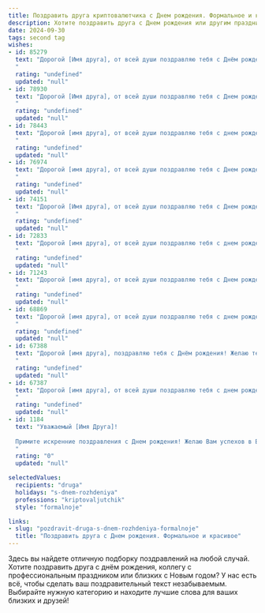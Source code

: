 ```yaml
---
title: Поздравить друга криптовалютчика c Днем рождения. Формальное и красивое
description: Хотите поздравить друга c Днем рождения или другим праздником? Наш ИИ создаст незабываемое поздравление, а вы обязательно выделитесь среди других.  
date: 2024-09-30
tags: second tag
wishes:
- id: 85279
  text: "Дорогой [Имя друга], от всей души поздравляю тебя с Днём рождения! Желаю тебе успехов в твоей интересной и перспективной карьере криптовалютчика, стабильности на волатильном рынке и реализации всех амбициозных планов.  Пусть удача сопутствует тебе во всех начинаниях, а жизнь будет наполнена радостью, благополучием и яркими моментами. Счастья, здоровья и всего самого наилучшего!
  "
  rating: "undefined"
  updated: "null"
- id: 78930
  text: "Дорогой [Имя друга], от всей души поздравляю тебя с Днем рождения! Желаю тебе новых  успехов в сфере криптовалют,  ярких  и стабильных  проектов,  а также  вдохновения  и  неиссякаемой  энергии  в  твоей  работе. Пусть  каждый  день  приносит  тебе  радость  и  новые  возможности!
  "
  rating: "undefined"
  updated: "null"
- id: 78443
  text: "Дорогой [имя друга], от всей души поздравляю тебя с днем рождения! Желаю тебе успехов в твоей непростой, но увлекательной сфере криптовалют, новых высот и ярких побед. Пусть каждый день будет наполнен вдохновением и уверенностью в завтрашнем дне. Счастья, здоровья и процветания!
  "
  rating: "undefined"
  updated: "null"
- id: 76974
  text: "Дорогой [имя друга], от всей души поздравляю тебя с Днем рождения! Желаю тебе успехов в твоей непростой, но увлекательной сфере криптовалют, пусть твои инвестиции всегда приносят плоды, а новые знания приходят легко и с легкостью.
  "
  rating: "undefined"
  updated: "null"
- id: 74151
  text: "Дорогой [Имя друга], от всей души поздравляю тебя с Днем рождения! Желаю тебе успехов в твоей непростой, но увлекательной сфере криптовалют, новых высот и  финансового благополучия. Пусть удача всегда сопутствует тебе в твоих проектах, а каждый день приносит яркие эмоции и достижения.
  "
  rating: "undefined"
  updated: "null"
- id: 72833
  text: "Дорогой [имя друга], от всей души поздравляю тебя с днем рождения! Желаю тебе, чтобы твоя работа криптовалютчиком приносила тебе не только финансовую прибыль, но и моральное удовлетворение, позволяя тебе  реализовать свой потенциал и  добиться новых вершин. Пусть удача сопутствует тебе во всех твоих начинаниях!
  "
  rating: "undefined"
  updated: "null"
- id: 71243
  text: "Дорогой [имя друга], от всей души поздравляю тебя с Днем рождения! Желаю тебе успехов в твоей работе криптовалютчика, пусть твой портфель стабильно растёт, а все сделки приносят прибыль. Здоровья, счастья и благополучия тебе и твоим близким!
  "
  rating: "undefined"
  updated: "null"
- id: 68869
  text: "Дорогой [имя друга], от всей души поздравляю тебя с днем рождения! Желаю тебе успехов в твоей непростой, но увлекательной сфере криптовалют, ярких побед и стабильных инвестиций. Пусть твоя работа приносит не только прибыль, но и удовлетворение. Счастья, здоровья и благополучия тебе!
  "
  rating: "undefined"
  updated: "null"
- id: 67388
  text: "Дорогой [имя друга], поздравляю тебя с Днём рождения! Желаю тебе успехов в твоей увлекательной профессии криптовалютчика, новых горизонтов и процветания! Пусть каждый день приносит тебе радость и удовлетворение от работы, а удача всегда будет на твоей стороне.
  "
  rating: "undefined"
  updated: "null"
- id: 67387
  text: "Дорогой [имя друга], от всей души поздравляю тебя с днем рождения! Желаю тебе успехов в твоей непростой, но увлекательной профессии криптовалютчика, новых вершин в мире цифровых финансов и всегда оставаться на гребне волны в быстро меняющемся мире криптовалют. Пусть удача сопутствует тебе во всех начинаниях, а финансовая стабильность будет твоим верным спутником!
  "
  rating: "undefined"
  updated: "null"
- id: 1184
  text: "Уважаемый [Имя Друга]!
  
  Примите искренние поздравления с Днем рождения! Желаю Вам успехов в Вашей профессиональной деятельности, стабильного роста и процветания в мире криптовалют. Пусть Ваши инвестиции всегда будут прибыльными, а риски – минимальными. Крепкого здоровья, благополучия и новых достижений!
  "
  rating: "0"
  updated: "null"

selectedValues:
  recipients: "druga"
  holidays: "s-dnem-rozhdeniya"
  professions: "kriptovaljutchik"
  style: "formalnoje"

links:
- slug: "pozdravit-druga-s-dnem-rozhdeniya-formalnoje"
  title: "Поздравить друга c Днем рождения. Формальное и красивое"
---
```


Здесь вы найдете отличную подборку поздравлений на любой случай. 
Хотите поздравить друга с днём рождения, коллегу с профессиональным праздником или близких с Новым годом? У нас есть всё, чтобы сделать ваш поздравительный текст незабываемым. Выбирайте нужную категорию и находите лучшие слова для ваших близких и друзей!
